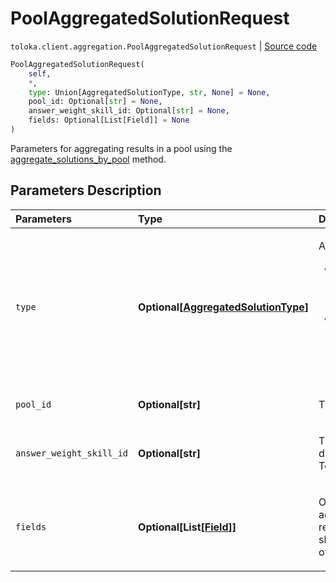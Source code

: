 # PoolAggregatedSolutionRequest
`toloka.client.aggregation.PoolAggregatedSolutionRequest` | [Source code](https://github.com/Toloka/toloka-kit/blob/v1.0.1/src/client/aggregation.py#L31)

```python
PoolAggregatedSolutionRequest(
    self,
    *,
    type: Union[AggregatedSolutionType, str, None] = None,
    pool_id: Optional[str] = None,
    answer_weight_skill_id: Optional[str] = None,
    fields: Optional[List[Field]] = None
)
```

Parameters for aggregating results in a pool using the [aggregate_solutions_by_pool](toloka.client.TolokaClient.aggregate_solutions_by_pool.md) method.

## Parameters Description

| Parameters | Type | Description |
| :----------| :----| :-----------|
`type`|**Optional\[[AggregatedSolutionType](toloka.client.aggregation.AggregatedSolutionType.md)\]**|<p>Aggregation model:<ul><li>`WEIGHTED_DYNAMIC_OVERLAP` — [Aggregation](https://toloka.ai/docs/guide/concepts/result-aggregation.html#aggr__aggr-by-skill) based on Tolokers&#x27; skill in a pool with a dynamic overlap.</li><li>`DAWID_SKENE` — [Dawid-Skene aggregation model](https://toloka.ai/docs/guide/concepts/result-aggregation.html#aggr__dawid-skene). It is used in pools without a dynamic overlap.</li></ul></p>
`pool_id`|**Optional\[str\]**|<p>The ID of the pool.</p>
`answer_weight_skill_id`|**Optional\[str\]**|<p>The ID of the skill that determines the weight of the Toloker&#x27;s responses.</p>
`fields`|**Optional\[List\[[Field](toloka.client.aggregation.PoolAggregatedSolutionRequest.Field.md)\]\]**|<p>Output data fields to aggregate. For the best results, each of these fields should have limited number of response options.</p>
